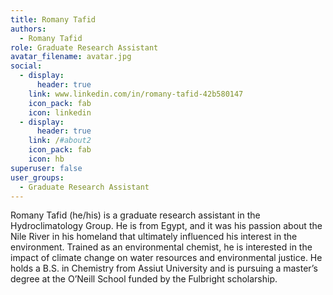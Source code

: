 ```yaml
---
title: Romany Tafid
authors:
  - Romany Tafid
role: Graduate Research Assistant
avatar_filename: avatar.jpg
social:
  - display:
      header: true
    link: www.linkedin.com/in/romany-tafid-42b580147
    icon_pack: fab
    icon: linkedin
  - display:
      header: true
    link: /#about2
    icon_pack: fab
    icon: hb
superuser: false
user_groups:
  - Graduate Research Assistant
---
```

Romany Tafid (he/his) is a graduate research assistant in the Hydroclimatology Group. He is from Egypt, and it was his passion about the Nile River in his homeland that ultimately influenced his interest in the environment. Trained as an environmental chemist, he is interested in the impact of climate change on water resources and environmental justice. He holds a B.S. in Chemistry from Assiut University and is pursuing a master’s degree at the O’Neill School funded by the Fulbright scholarship.
